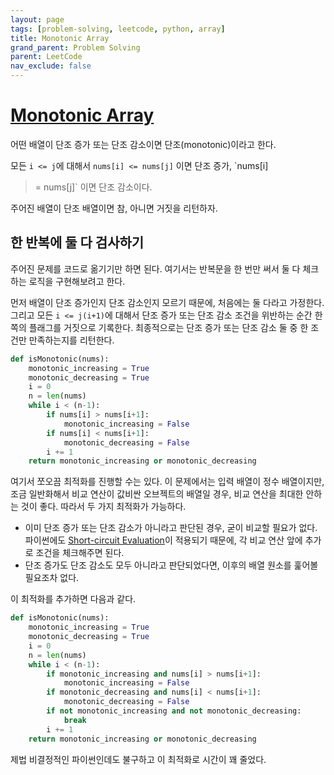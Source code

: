 ```yaml
---
layout: page
tags: [problem-solving, leetcode, python, array]
title: Monotonic Array
grand_parent: Problem Solving
parent: LeetCode
nav_exclude: false
---
```


# [Monotonic Array](https://leetcode.com/problems/monotonic-array/)

 어떤 배열이 단조 증가 또는 단조 감소이면 단조(monotonic)이라고 한다.

 모든 `i <= j`에 대해서 `nums[i] <= nums[j]` 이면 단조 증가, `nums[i]
 >= nums[j]` 이면 단조 감소이다.

 주어진 배열이 단조 배열이면 참, 아니면 거짓을 리턴하자.

## 한 반복에 둘 다 검사하기

 주어진 문제를 코드로 옮기기만 하면 된다. 여기서는 반복문을 한 번만
 써서 둘 다 체크하는 로직을 구현해보려고 한다.

 먼저 배열이 단조 증가인지 단조 감소인지 모르기 때문에, 처음에는 둘
 다라고 가정한다. 그리고 모든 `i <= j(i+1)`에 대해서 단조 증가 또는
 단조 감소 조건을 위반하는 순간 한 쪽의 플래그를 거짓으로
 기록한다. 최종적으로는 단조 증가 또는 단조 감소 둘 중 한 조건만
 만족하는지를 리턴한다.

```python
def isMonotonic(nums):
    monotonic_increasing = True
    monotonic_decreasing = True
    i = 0
    n = len(nums)
    while i < (n-1):
        if nums[i] > nums[i+1]:
            monotonic_increasing = False
        if nums[i] < nums[i+1]:
            monotonic_decreasing = False
        i += 1
    return monotonic_increasing or monotonic_decreasing
```

 여기서 쪼오끔 최적화를 진행할 수는 있다. 이 문제에서는 입력 배열이
 정수 배열이지만, 조금 일반화해서 비교 연산이 값비싼 오브젝트의 배열일
 경우, 비교 연산을 최대한 안하는 것이 좋다. 따라서 두 가지 최적화가
 가능하다.
 - 이미 단조 증가 또는 단조 감소가 아니라고 판단된 경우, 굳이 비교할
   필요가 없다. 파이썬에도 [Short-circuit
   Evaluation](https://en.wikipedia.org/wiki/Short-circuit_evaluation)이
   적용되기 때문에, 각 비교 연산 앞에 추가로 조건을 체크해주면 된다.
 - 단조 증가도 단조 감소도 모두 아니라고 판단되었다면, 이후의 배열
   원소를 훑어볼 필요조차 없다.

 이 최적화를 추가하면 다음과 같다.

```python
def isMonotonic(nums):
    monotonic_increasing = True
    monotonic_decreasing = True
    i = 0
    n = len(nums)
    while i < (n-1):
        if monotonic_increasing and nums[i] > nums[i+1]:
            monotonic_increasing = False
        if monotonic_decreasing and nums[i] < nums[i+1]:
            monotonic_decreasing = False
        if not monotonic_increasing and not monotonic_decreasing:
            break
        i += 1
    return monotonic_increasing or monotonic_decreasing
```

 제법 비결정적인 파이썬인데도 불구하고 이 최적화로 시간이 꽤 줄었다.
